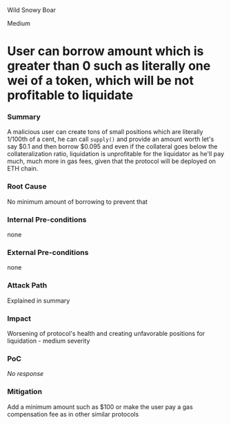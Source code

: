 Wild Snowy Boar

Medium

# User can borrow amount which is greater than 0 such as literally one wei of a token, which will be not profitable to liquidate

### Summary

A malicious user can create tons of small positions which are literally 1/100th of a cent, he can call `supply()` and provide an amount worth let's say $0.1 and then borrow $0.095 and even if the collateral goes below the collateralization ratio, liquidation is unprofitable for the liquidator as he'll pay much, much more in gas fees, given that the protocol will be deployed on ETH chain.

### Root Cause

No minimum amount of borrowing to prevent that

### Internal Pre-conditions

none

### External Pre-conditions

none

### Attack Path

Explained in summary

### Impact

Worsening of protocol's health and creating unfavorable positions for liquidation - medium severity

### PoC

_No response_

### Mitigation

Add a minimum amount such as $100 or make the user pay a gas compensation fee as in other similar protocols